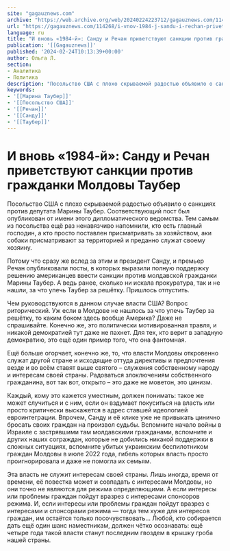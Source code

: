 ```yaml
---
site: "gagauznews.com"
archive: "https://web.archive.org/web/20240224223712/gagauznews.com/114268/i-vnov-1984-j-sandu-i-rechan-privetstvuyut-sanktsii-protiv-grazhdanki-moldovy-tauber.html"
url: "https://gagauznews.com/114268/i-vnov-1984-j-sandu-i-rechan-privetstvuyut-sanktsii-protiv-grazhdanki-moldovy-tauber.html"
language: ru
title: "И вновь «1984-й»: Санду и Речан приветствуют санкции против гражданки Молдовы Таубер"
publication: '[[Gagauznews]]'
published: '2024-02-24T10:13:39+00:00'
author: Ольга Л.
section:
- Аналитика
- Политика
description: "Посольство США с плохо скрываемой радостью объявило о санкциях против депутата Марины Таубер. Соответствующий пост был опубликован от имени этого дипломатического ведомства. Тем самым из посольства ещё раз ненавязчиво напомнили, кто есть главный господин, а кто просто поставлен присматривать за хозяйством, аки собаки присматривают за территорией и преданно служат своему хозяину. Потому что сразу же вслед за этим и президент Санду, и премьер Речан опубликовали посты, в которых выразили полную поддержку решению американцев ввести санкции против молдавской гражданки Марины Таубер. А ведь ранее, сколько ни искала прокуратура, так и не нашли, за что упечь Таубер за решётку. Пришлось отпустить. Чем […]"
keywords:
- '[[Марина Таубер]]'
- '[[Посольство США]]'
- '[[Речан]]'
- '[[Санду]]'
- '[[Таубер]]'
---
```


# И вновь «1984-й»: Санду и Речан приветствуют санкции против гражданки Молдовы Таубер

Посольство США с плохо скрываемой радостью объявило о санкциях против депутата Марины Таубер. Соответствующий пост был опубликован от имени этого дипломатического ведомства. Тем самым из посольства ещё раз ненавязчиво напомнили, кто есть главный господин, а кто просто поставлен присматривать за хозяйством, аки собаки присматривают за территорией и преданно служат своему хозяину.

Потому что сразу же вслед за этим и президент Санду, и премьер Речан опубликовали посты, в которых выразили полную поддержку решению американцев ввести санкции против молдавской гражданки Марины Таубер. А ведь ранее, сколько ни искала прокуратура, так и не нашли, за что упечь Таубер за решётку. Пришлось отпустить.

Чем руководствуются в данном случае власти США? Вопрос риторический. Уж если в Молдове не нашлось за что упечь Таубер за решётку, то каким боком здесь вообще Америка? Даже не спрашивайте. Конечно же, это политически мотивированная травля, и никакой демократией тут даже не пахнет. Для тех, кто верит в западную демократию, это ещё один пример того, что она фантомная.

Ещё больше огорчает, конечно же, то, что власти Молдовы откровенно служат другой стране и исходящие оттуда директивы и предпочтения везде и во всём ставят выше святого – служения собственному народу и интересам своей страны. Радоваться злоключениям собственного гражданина, вот так вот, открыто – это даже не моветон, это цинизм.

Каждый, кому это кажется уместным, должен понимать: такое же может случиться и с ним, если он вздумает покуситься на власть или просто критически выскажется в адрес ставшей идеологией евроинтеграции. Впрочем, Санду и её клике уже не привыкать цинично бросать своих граждан на произвол судьбы. Вспомните начало войны в Израиле с застрявшими там молдавскими гражданами, вспомните и других наших сограждан, которые не добились никакой поддержки в сложных ситуациях, вспомните убитых украинским беспилотником граждан Молдовы в июле 2022 года, гибель которых власть просто проигнорировала и даже не помогла их семьям.

Эта власть не служит интересам своей страны. Лишь иногда, время от времени, её повестка может и совпадать с интересами Молдовы, но они точно не являются для режима определяющими. А если интересы или проблемы граждан пойдут вразрез с интересами спонсоров режима. И, если интересы или проблемы граждан пойдут вразрез с интересами и спонсорами режима — тогда тем хуже для интересов граждан, им остаётся только посочувствовать… Любой, кто собирается дать ещё один шанс наместникам, должен чётко осознавать: ещё четыре года такой власти станут последним гвоздем в крышку гроба нашей страны.